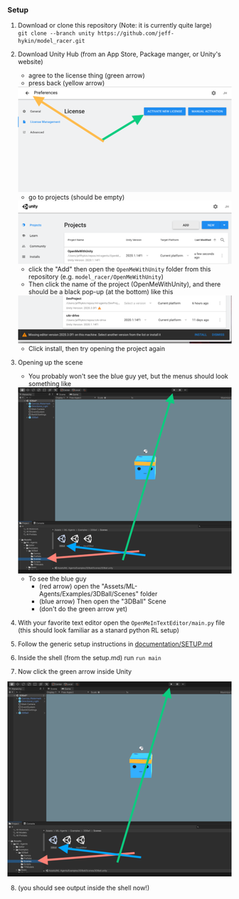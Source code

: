 ### Setup

1. Download or clone this repository (Note: it is currently quite large)<br>
    `git clone --branch unity https://github.com/jeff-hykin/model_racer.git`
    
2. Download Unity Hub (from an App Store, Package manger, or Unity's website)
    - agree to the license thing (green arrow)
    - press back (yellow arrow)
    <img src="/documentation/images/activate.png" alt="where-to-click">
    
    - go to projects (should be empty)
    <img src="/documentation/images/unity_hub.png" alt="where-to-click">

    - click the "Add" then open the `OpenMeWithUnity` folder from this repository (e.g. `model_racer/OpenMeWithUnity`)
    - Then click the name of the project (OpenMeWithUnity), and there should be a black pop-up (at the bottom) like this
    <img src="/documentation/images/install_prompt.png" alt="where-to-click">
    
    - Click install, then try opening the project again
3. Opening up the scene
    - You probably won't see the blue guy yet, but the menus should look something like
    <img src="/documentation/images/basic_run.png" alt="where-to-click">

    - To see the blue guy
      - (red arrow) open the "Assets/ML-Agents/Examples/3DBall/Scenes" folder 
      - (blue arrow) Then open the "3DBall" Scene 
      - (don't do the green arrow yet)
4. With your favorite text editor open the `OpenMeInTextEditor/main.py` file (this should look familiar as a stanard python RL setup)
5. Follow the generic setup instructions in [documentation/SETUP.md](https://github.com/jeff-hykin/model_racer)
6. Inside the shell (from the setup.md) run `run main`
7. Now click the green arrow inside Unity
<img src="/documentation/images/basic_run.png" alt="where-to-click">

8. (you should see output inside the shell now!)
